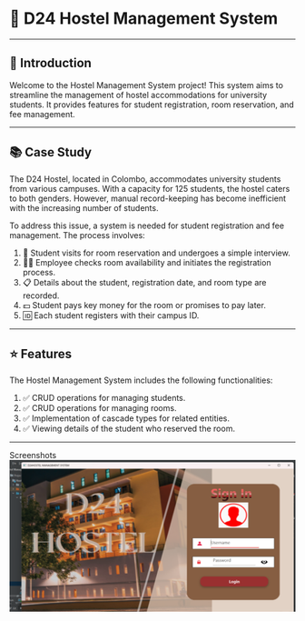 # 🏢 D24 Hostel Management System
----
## 🌟 Introduction
Welcome to the Hostel Management System project! This system aims to streamline the management of hostel accommodations for university students. It provides features for student registration, room reservation, and fee management.

----

## 📚 Case Study

The D24 Hostel, located in Colombo, accommodates university students from various campuses. With a capacity for 125 students, the hostel caters to both genders. However, manual record-keeping has become inefficient with the increasing number of students.

To address this issue, a system is needed for student registration and fee management. The process involves:

1. 🏫 Student visits for room reservation and undergoes a simple interview.
2. 👨‍💼 Employee checks room availability and initiates the registration process.
3. 📋 Details about the student, registration date, and room type are recorded.
4. 💵 Student pays key money for the room or promises to pay later.
5. 🆔 Each student registers with their campus ID.

----

## ⭐ Features

The Hostel Management System includes the following functionalities:

1. ✅ CRUD operations for managing students.
2. ✅ CRUD operations for managing rooms.
3. ✅ Implementation of cascade types for related entities.
4. ✅ Viewing details of the student who reserved the room.

---
Screenshots
![Screenshot (1432).png](lk%2Fijse%2Fd24hostelsystem%2Fview%2Fassets%2FScreenshot%20%281432%29.png)
